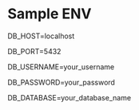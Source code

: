 <h1>
  Sample ENV
</h1>
<p>
  DB_HOST=localhost
</p>
<p>
  DB_PORT=5432
</p>
<p>
  DB_USERNAME=your_username
</p>
<p>
  DB_PASSWORD=your_password
</p>
<p>
  DB_DATABASE=your_database_name
</p>

